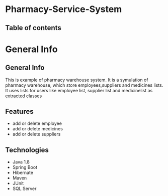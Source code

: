 # Pharmacy-Service-System

## Table of contents

# General Info

## General Info

This is example of pharmacy warehouse system. It is a symulation of pharmacy warehouse, which store employees,suppliers and medicines lists. It uses lists for users like employee list, supplier list and medicinelist as extracted classes

## Features

- add or delete employee
- add or delete medicines
- add or delete suppliers

## Technologies

- Java 1.8
- Spring Boot
- Hibernate
- Maven
- JUnit
- SQL Server

